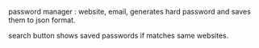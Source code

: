 password manager : website, email, generates hard password and saves them to json format.

search button shows saved passwords if matches same websites.

